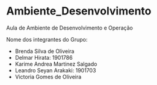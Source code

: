 # Ambiente_Desenvolvimento
Aula de Ambiente de Desenvolvimento e Operação

Nome dos integrantes do Grupo:
- Brenda Silva de Oliveira
- Delmar Hirata: 1901786
- Karime Andrea Martinez Salgado
- Leandro Seyan Arakaki: 1901703
- Victoria Gomes de Oliveira

